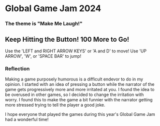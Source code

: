 # Global Game Jam 2024
### The theme is "Make Me Laugh!"

## Keep Hitting the Button! 100 More to Go!

Use the 'LEFT and RIGHT ARROW KEYS' or 'A and D' to move!
Use 'UP ARROW', 'W', or 'SPACE BAR' to jump!

### Reflection

Making a game purposely humorous is a difficult endevor
to do in my opinion. I started with an idea of pressing
a button while the narrator of the game gets progressively
more and more irritated at you. I found the idea to be 
overused in other games, so I decided to change the
irritation with worry. I found this to make the game
a bit funnier with the narrator getting more stressed
trying to tell the player a good joke.

I hope everyone that played the games during this year's
Global Game Jam had a wonderful time!
